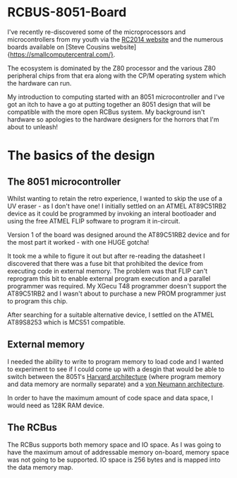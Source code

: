 # RCBUS-8051-Board

I've recently re-discovered some of the microprocessors and microcontrollers from my youth via the [RC2014 website](https://rc2014.co.uk/) and the numerous boards available on [Steve Cousins website]{https://smallcomputercentral.com/}.

The ecosystem is dominated by the Z80 processor and the various Z80 peripheral chips from that era along with the CP/M operating system which the hardware can run.

My introduction to computing started with an 8051 microcontroller and I've got an itch to have a go at putting together an 8051 design that will be compatible with the more open RCBus system. My background isn't hardware so apologies to the hardware designers for the horrors that I'm about to unleash!

# The basics of the design
## The 8051 microcontroller
Whilst wanting to retain the retro experience, I wanted to skip the use of a UV eraser - as I don't have one! I initially settled on an ATMEL AT89C51RB2 device as it could be programmed by invoking an interal bootloader and using the free ATMEL FLIP software to program it in-circuit.

Version 1 of the board was designed around the AT89C51RB2 device and for the most part it worked - with one HUGE gotcha!

It took me a while to figure it out but after re-reading the datasheet I discovered that there was a fuse bit that prohibited the device from executing code in external memory. The problem was that FLIP can't reprogram this bit to enable external program execution and a parallel programmer was required. My XGecu T48 programmer doesn't support the AT89C51RB2 and I wasn't about to purchase a new PROM programmer just to program this chip.

After searching for a suitable alternative device, I settled on the ATMEL AT89S8253 which is MCS51 compatible.

## External memory
I needed the ability to write to program memory to load code and I wanted to experiment to see if I could come up with a desgin that would be able to switch between the 8051's [Harvard architecture](https://en.wikipedia.org/wiki/Harvard_architecture) (where program memory and data memory are normally separate) and a [von Neumann architecture](https://en.wikipedia.org/wiki/Von_Neumann_architecture).

In order to have the maximum amount of code space and data space, I would need as 128K RAM device.

## The RCBus
The RCBus supports both memory space and IO space. As I was going to have the maximum amout of addressable memory on-board, memory space was not going to be supported. IO space is 256 bytes and is mapped into the data memory map.
